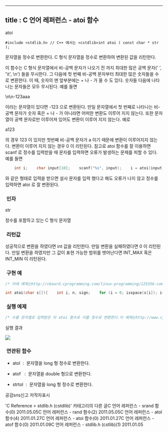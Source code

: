 ----------------
title : C 언어 레퍼런스 - atoi 함수
--------------


atoi



```info
#include <stdlib.h> // C++ 에서는 <cstdlib>int atoi ( const char * str );
```


문자열을 정수로 변환한다.
C 형식 문자열을 정수로 변환하여 변환된 값을 리턴한다.

이 함수는 C 형식 문자열에서 비-공백 문자가 나오기 전 까지 최대한 많은 공백 문자(' ', '\t', \n') 들을 무시한다. 그 다음에 첫 번째 비-공백 문자부터 최대한 많은 숫자들을 수로 변환한다. 이 때, 숫자의 맨 앞부분에는 + 나 - 가 올 수 도 있다. 숫자들 다음에 나타나는 문자들은 모두 무시된다. 예를 들면

\n\n-123aaa

이라는 문자열이 있다면 -123 으로 변환된다. 
만일 문자열에서 첫 번째로 나타나는 비-공백 문자가 숫자 혹은 + 나 - 가 아니라면 어떠한 변환도 이루어 지지 않는다. 또한 문자열이 공백 문자로만 이루어져 있어도 변환이 이루어 지지 않는다. 예로

a123

의 경우 123 이 있지만 첫번째 비-공백 문자가 a 이기 때문에 변환이 이루어지지 않는다. 변환이 이루어 지지 않는 경우 0 이 리턴된다. 참고로 atoi 함수를 잘 이용하면 scanf 로 정수를 입력받을 때 문자를 입력하면 오류가 발생하는 문제를 피할 수 있다. 예를 들면

```cpp
    int i;    char input[10];    scanf("%s", input);    i = atoi(input);
```


와 같은 형태로 입력을 받으면 설사 문자를 입력 했다고 해도 오류가 나지 않고 정수를 입력하면 atoi 로 잘 변환된다. 



###  인자




str

정수를 포함하고 있는 C 형식 문자열




###  리턴값




성공적으로 변환을 하였다면 int 값을 리턴한다.
만일 변환을 실패하였다면 0 이 리턴된다.
만일 변환을 하였지만 그 값이 표현 가능한 범위를 벗어난다면 INT_MAX 혹은 INT_MIN 이 리턴된다. 



###  구현 예


```cpp
/* 아래 예제는http://cboard.cprogramming.com/linux-programming/125356-complete-function-definition-i-e-atoi.html에서 가져왔습니다.*/#include <ctype.h> // C++ 에서는 <cctype>

int atoi(char s[]){    int i, n, sign;    for (i = 0; isspace(s[i]); i++); /* skip white space */    sign = (s[i] == '-') ? -1 : 1;    if (s[i] == '+' || s[i] == '-') /* skip sign */        i++;    for (n = 0; isdigit(s[i]); i++)        n = 10 * n + (s[i] - '0');    return sign * n;}
```





###  실행 예제




```cpp
/* 수를 문자열로 입력받은 뒤 atoi 함수로 이를 정수로 변환한다.이 예제는http://www.cplusplus.com/reference/clibrary/cstdlib/atoi/에서 가져왔습니다. */#include <stdio.h>#include <stdlib.h>int main (){    int i;    char szInput [256];    printf ("Enter a number: ");    fgets ( szInput, 256, stdin );    i = atoi (szInput);    printf ("The value entered is %d. The double is %d.\n",i,i*2);    return 0;}
```

실행 결과


![](http://img1.daumcdn.net/thumb/R1920x0/?fname=http%3A%2F%2Fcfile1.uf.tistory.com%2Fimage%2F196A4A444D40CB2D281113)





###  연관된 함수


* atol  :  문자열을 long 형 정수로 변환한다.  


* atof
  :  문자열을 double 형으로 변환한다.  


* strtol  :  문자열을 long 형 정수로 변환한다.  






공감sns신고
저작자표시

'C Reference > stdlib.h (cstdlib)' 카테고리의 다른 글C 언어 레퍼런스 - srand 함수(0)
2011.05.05C 언어 레퍼런스 - rand 함수(2)
2011.05.05C 언어 레퍼런스 - atol 함수(4)
2011.01.27C 언어 레퍼런스 - atoi 함수(0)
2011.01.27C 언어 레퍼런스 - atof 함수(0)
2011.01.09C 언어 레퍼런스 - stdlib.h (cstlib)(1)
2011.01.05

